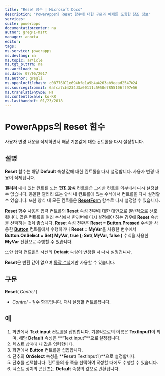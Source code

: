 ```yaml
---
title: "Reset 함수 | Microsoft Docs"
description: "PowerApps의 Reset 함수에 대한 구문과 예제를 포함한 참조 정보"
services: 
suite: powerapps
documentationcenter: na
author: gregli-msft
manager: anneta
editor: 
tags: 
ms.service: powerapps
ms.devlang: na
ms.topic: article
ms.tgt_pltfrm: na
ms.workload: na
ms.date: 07/06/2017
ms.author: gregli
ms.openlocfilehash: c08776071e694bfe1a9b4a8263ab9eead2547024
ms.sourcegitcommit: 6afca7cb4234d3a60111c5950e7855106ff97e56
ms.translationtype: HT
ms.contentlocale: ko-KR
ms.lasthandoff: 01/23/2018
---
```

# <a name="reset-function-in-powerapps"></a>PowerApps의 Reset 함수
사용자 변경 내용을 삭제하면서 해당 기본값에 대한 컨트롤을 다시 설정합니다.  

## <a name="description"></a>설명
**Reset** 함수는 해당 **Default** 속성 값에 대한 컨트롤을 다시 설정합니다.  사용자 변경 내용이 삭제됩니다.

[**갤러리**](../controls/control-gallery.md) 내에 있는 컨트롤 또는 [**편집 양식**](../controls/control-form-detail.md) 컨트롤은 그러한 컨트롤 외부에서 다시 설정할 수 없습니다.  동일한 갤러리 또는 양식 내 컨트롤에 있는 수식에서 컨트롤을 다시 설정할 수 있습니다.  또한 양식 내 모든 컨트롤은 [**ResetForm**](function-form.md) 함수로 다시 설정할 수 있습니다. 

**Reset** 함수 사용은 입력 컨트롤의 **Reset** 속성 전환에 대한 대안으로 일반적으로 선호됩니다.  많은 컨트롤을 여러 수식에서 한꺼번에 다시 설정해야 하는 경우에 **Reset** 속성을 선택하는 것이 좋습니다.  **Reset** 속성 전환은 **Reset = Button.Pressed** 수식을 사용한 [**Button**](../controls/control-button.md) 컨트롤에서 수행하거나 **Reset = MyVar**을 사용한 변수에서 **Button.OnSelect = Set( MyVar, true ); Set( MyVar, false )** 수식을 사용한 **MyVar** 전환으로 수행할 수 있습니다.    

또한 입력 컨트롤은 자신의 **Default** 속성이 변경될 때 다시 설정됩니다.

**Reset**은 반환 값이 없으며 [동작 수식](../working-with-formulas-in-depth.md)에만 사용할 수 있습니다.

## <a name="syntax"></a>구문
**Reset**( *Control* )

* *Control* – 필수 항목입니다. 다시 설정할 컨트롤입니다.

## <a name="example"></a>예
1. 화면에서 **Text input** 컨트롤을 삽입합니다.  기본적으로의 이름은 **TextInput1**이 되며, 해당 **Default** 속성은 **“Text input”**으로 설정됩니다.
2. 텍스트 상자에 새 값을 입력합니다.  
3. 화면에서 **Button** 컨트롤을 삽입합니다.
4. 단추의 **OnSelect** 속성을 **Reset( TextInput1 )**으로 설정합니다.
5. 단추를 선택합니다.  컨트롤의 끝 쪽을 선택하여 작성할 때에도 수행할 수 있습니다.
6. 텍스트 상자의 콘텐츠는 **Default** 속성의 값으로 반환됩니다.

